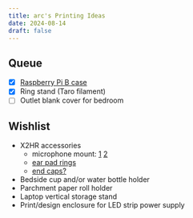 ```yaml
---
title: arc's Printing Ideas
date: 2024-08-14
draft: false
---
```


## Queue

- [x] [Raspberry Pi B case](https://www.thingiverse.com/thing:4384009)
- [x] Ring stand (Taro filament)
- [ ] Outlet blank cover for bedroom

## Wishlist

- X2HR accessories
  - microphone mount: [1](https://www.printables.com/model/698366) [2](https://makerworld.com/en/models/392909)
  - [ear pad rings](https://www.thingiverse.com/thing:4887941)
  - [end caps?](https://www.printables.com/model/935338)
- Bedside cup and/or water bottle holder
- Parchment paper roll holder
- Laptop vertical storage stand
- Print/design enclosure for LED strip power supply
